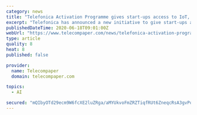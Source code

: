 ```yaml
---
category: news
title: "Telefonica Activation Programme gives start-ups access to IoT, blockchain, AI technology"
excerpt: "Telefonica has announced a new initiative to give start-ups and SMEs in Germany, Spain and the UK access to its IoT, blockchain and Big Data/artificial intelligence (AI) technologies to help them boost their business. The Telefonica Activation Programme ..."
publishedDateTime: 2020-06-18T09:01:00Z
webUrl: "https://www.telecompaper.com/news/telefonica-activation-programme-gives-start-ups-access-to-iot-blockchain-ai-technology--1343002"
type: article
quality: 8
heat: 8
published: false

provider:
  name: Telecompaper
  domain: telecompaper.com

topics:
  - AI

secured: "mQIbyOTd29ecm9W6fcXE2luZRga/aMYUkvoFmZRZTiqfRUt6ZneqcRsA3gvPqWTfanI7X2Azy0E1zbSDAd9Xza2eJW5qgNRvTlcXkViMSQFKLMPJYXduukYWSJg0j2VpW2TBmN8rMQpQMHLgq470AhiEfinhT18mErWBNuzTR4rS8waT3dDSDHufOLnRZjPsTaN2XQkipxfp08wHDccX/KVz/u/F1qcoyN5iIPFK47bNxrZsVm5JduWJyGaDyxMwpi+rrHrG1Iwt/8K51gLiZgruwPun3AsVa5qTOTIJyBmx+Df5pJcXYrchTDJ5yT0qPdT38aVac9DZbeyFC69dPQ==;2nUDqRkY8VG/yOHm4eZV8Q=="
---
```


